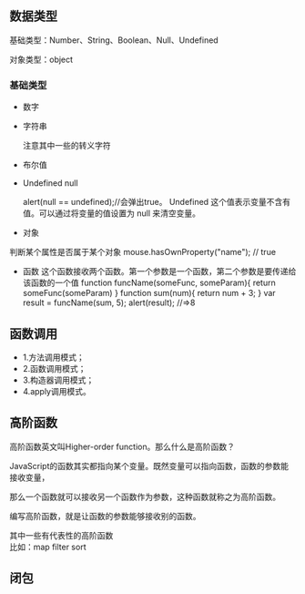 ## 数据类型
基础类型：Number、String、Boolean、Null、Undefined

对象类型：object
### 基础类型

* 数字
* 字符串

    注意其中一些的转义字符
* 布尔值
* Undefined null
     
     alert(null == undefined);//会弹出true。
Undefined 这个值表示变量不含有值。可以通过将变量的值设置为 null 来清空变量。
* 对象

 判断某个属性是否属于某个对象 mouse.hasOwnProperty("name"); // true
* 函数
这个函数接收两个函数。第一个参数是一个函数，第二个参数是要传递给该函数的一个值
function funcName(someFunc, someParam){
    return someFunc(someParam)
}
function sum(num){
    return num + 3;
}
var result = funcName(sum, 5);
alert(result);  //=>8

## 函数调用
* 1.方法调用模式；
* 2.函数调用模式；
* 3.构造器调用模式；
* 4.apply调用模式。


## 高阶函数
高阶函数英文叫Higher-order function。那么什么是高阶函数？

JavaScript的函数其实都指向某个变量。既然变量可以指向函数，函数的参数能接收变量，

那么一个函数就可以接收另一个函数作为参数，这种函数就称之为高阶函数。

编写高阶函数，就是让函数的参数能够接收别的函数。

其中一些有代表性的高阶函数  
比如：map  filter  sort


##  闭包